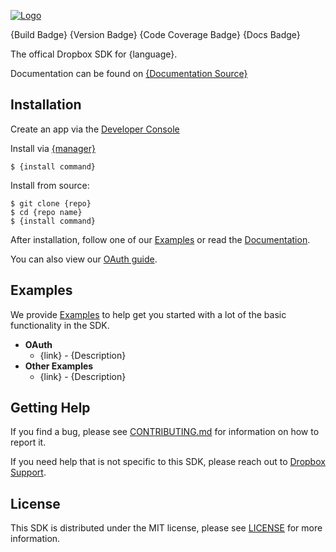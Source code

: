 [![Logo][logo]][repo]

{Build Badge}
{Version Badge}
{Code Coverage Badge}
{Docs Badge}

The offical Dropbox SDK for {language}.

Documentation can be found on [{Documentation Source}][documentation]

## Installation

Create an app via the [Developer Console][devconsole]

Install via [{manager}]({link})

```
$ {install command}
```

Install from source:

```
$ git clone {repo}
$ cd {repo name}
$ {install command}
```

After installation, follow one of our [Examples][examples] or read the [Documentation][documentation].

You can also view our [OAuth guide][oauthguide].

## Examples

We provide [Examples][examples] to help get you started with a lot of the basic functionality in the SDK.

- **OAuth**
    - {link} - {Description}
- **Other Examples**
    - {link} - {Description}

## Getting Help

If you find a bug, please see [CONTRIBUTING.md][contributing] for information on how to report it.

If you need help that is not specific to this SDK, please reach out to [Dropbox Support][support].

## License

This SDK is distributed under the MIT license, please see [LICENSE][license] for more information.

[logo]: {logo_link}
[repo]: {repo_link}
[documentation]: {documentation_link}
[examples]: {examples_link}
[license]: {license_link}
[contributing]: {contributing_link}
[devconsole]: https://dropbox.com/developers/apps
[oauthguide]: https://www.dropbox.com/lp/developers/reference/oauth-guide
[support]: https://www.dropbox.com/developers/contact
